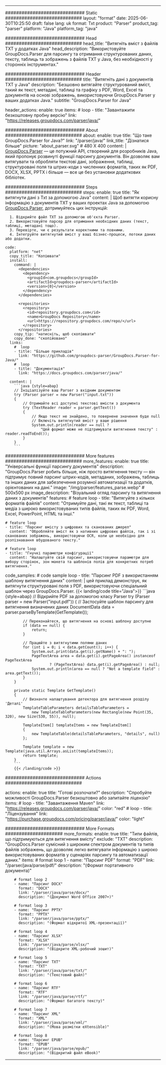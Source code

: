 


---
############################# Static ############################
layout: "format"
date:  2025-06-30T10:25:50
draft: false
lang: uk
format: Txt
product: "Parser"
product_tag: "parser"
platform: "Java"
platform_tag: "java"

############################# Head ############################
head_title: "Витягніть вміст з файлів TXT у додатках Java"
head_description: "Використовуйте GroupDocs.Parser для парсингу та отримання структурованих даних, тексту, таблиць та зображень з файлів TXT у Java, без необхідності у сторонніх інструментах."

############################# Header ############################
title: "Витягніть дані з документів TXT у Java" 
description: "Безшовно витягайте структурований вміст, такий як текст, метадані, таблиці та графіку з PDF, Word, Excel та документів на основі зображень, використовуючи GroupDocs.Parser у ваших додатках Java."
subtitle: "GroupDocs.Parser for Java" 

header_actions:
  enable: true
  items:
    #  loop
    - title: "Завантажити безкоштовну пробну версію"
      link: "https://releases.groupdocs.com/parser/java/"
      
############################# About ############################
about:
    enable: true
    title: "Що таке GroupDocs.Parser for Java?"
    link: "/parser/java/"
    link_title: "Дізнатися більше"
    picture: "about_parser.svg" # 480 X 400
    content: |
       [GroupDocs.Parser](/parser/java/) — це потужний API, створений для розробників Java, який пропонує розвинуті функції парсингу документів. Він дозволяє вам витягувати та обробляти текстові дані, зображення, таблиці, структуровані поля та штрих-коди з численних форматів, таких як PDF, DOCX, XLSX, PPTX і більше — все це без установки додаткових бібліотек.

############################# Steps ############################
steps:
    enable: true
    title: "Як витягнути дані з Txt за допомогою Java"
    content: |
      Щоб витягти корисну інформацію з документів TXT у ваших проектах Java за допомогою [GroupDocs.Parser](/parser/java/), дотримуйтесь цих інструкцій:
      
      1. Відкрийте файл TXT за допомогою об'єкта Parser.
      2. Використовуйте парсер для отримання необхідних даних (текст, таблиці, метадані тощо).
      3. Перевірте, чи є результати коректними та повними.
      4. Інтегруйте витягнутий вміст у ваші бізнес-процеси, потоки даних або додатки.
   
    code:
      platform: "net"
      copy_title: "Копіювати"
      install:
        command: |
          <dependencies>
            <dependency>
              <groupId>com.groupdocs</groupId>
              <artifactId>groupdocs-parser</artifactId>
              <version>{0}</version>
            </dependency>
          </dependencies>

          <repositories>
            <repository>
              <id>repository.groupdocs.com</id>
              <name>GroupDocs Repository</name>
              <url>https://repository.groupdocs.com/repo/</url>
            </repository>
          </repositories>
        copy_tip: "натисніть, щоб скопіювати"
        copy_done: "скопійовано"
      links:
        #  loop
        - title: "Більше прикладів"
          link: "https://github.com/groupdocs-parser/GroupDocs.Parser-for-Java/"
        #  loop
        - title: "Документація"
          link: "https://docs.groupdocs.com/parser/java/"
          
      content: |
        ```java {style=abap}
        // Ініціалізуйте ваш Parser з вхідним документом
        try (Parser parser = new Parser("input.txt"))
        {
            // Отримайте всі доступні текстові вмісти з документа
            try (TextReader reader = parser.getText())
            {
                // Якщо текст не знайдено, то повернене значення буде null
                // Включіть витягнутий вміст у ваше рішення
                System.out.println(reader == null ? 
                    "Цей формат може не підтримувати витягнення тексту" : reader.readToEnd());
            }
        }
        ```            

############################# More features ############################
more_features:
  enable: true
  title: "Універсальні функції парсингу документів"
  description: "GroupDocs.Parser робить більше, ніж просто витягнення тексту — він підтримує повний парсинг штрих-кодів, метаданих, зображень, таблиць та інших даних для забезпечення розумної автоматизації та додатків, орієнтованих на дані."
  image: "/img/parser/features_parse.webp" # 500x500 px
  image_description: "Візуальний огляд парсингу та витягнення даних з документів"
  features:
    # feature loop
    - title: "Витягуйте з кількох форматів файлів"
      content: "Отримуйте дані, такі як текст, таблиці та медіа з широко використовуваних типів файлів, таких як PDF, Word, Excel, PowerPoint, HTML та інші."

    # feature loop
    - title: "Парсинг вмісту з цифрових та сканованих джерел"
      content: "Обробляйте вміст як з нативних цифрових файлів, так і зі сканованих зображень, використовуючи OCR, коли це необхідно для розпізнавання вбудованого тексту."

    # feature loop
    - title: "Гнучкі параметри конфігурації"
      content: "Налаштуйте свій парсинг, використовуючи параметри для вибору сторінок, зон макета та шаблонів полів для конкретних потреб витягнення."
      
  code_samples:
    # code sample loop
    - title: "Парсинг PDF з використанням шаблону витягнення даних"
      content: |
        цей приклад демонструє, як витягнути структуровані поля з PDF, використовуючи спеціальний шаблон через GroupDocs.Parser.
        {{< landing/code title="Java">}}
        ```java {style=abap}
        //  Відкрийте PDF за допомогою класу Parser
        try (Parser parser = new Parser("input.pdf"))
        {
            // Застосуйте шаблон парсингу для витягнення визначених даних
            DocumentData data = parser.parseByTemplate(GetTemplate());

            // Переконайтеся, що витягнення на основі шаблону доступне
            if (data == null) {
                return;
            }

            // Працюйте з витягнутими полями даних
            for (int i = 0; i < data.getCount(); i++) {
                System.out.print(data.get(i).getName() + ": ");
                PageTextArea area = data.get(i).getPageArea() instanceof PageTextArea
                        ? (PageTextArea) data.get(i).getPageArea() : null;
                System.out.println(area == null ? "Not a template field" : area.getText());
            }
        }

        private static Template GetTemplate()
        {
            // Визначте налаштування детектора для витягнення розділу 'Деталі'
            TemplateTableParameters detailsTableParameters = 
                new TemplateTableParameters(new Rectangle(new Point(35, 320), new Size(530, 55)), null);

            TemplateItem[] templateItems = new TemplateItem[]
            {
                new TemplateTable(detailsTableParameters, "details", null)
            };

            Template template = new Template(java.util.Arrays.asList(templateItems));
            return template;
        }
        ```
        {{< /landing/code >}}


############################# Actions ############################

actions:
  enable: true
  title: "Готові розпочати?"
  description: "Спробуйте можливості GroupDocs.Parser безкоштовно або запитайте ліцензію"
  items:
    #  loop
    - title: "Завантаження Maven"
      link: "https://releases.groupdocs.com/parser/java/"
      color: "red"
        #  loop
    - title: "Ліцензування"
      link: "https://purchase.groupdocs.com/pricing/parser/java/"
      color: "light"


############################# More Formats #####################
more_formats:
    enable: true
    title: "Типи файлів, що підтримуються для витягнення вмісту"
    exclude: "TXT"
    description: "GroupDocs.Parser сумісний з широким спектром документів та типів файлів зображень, що дозволяє легко витягувати інформацію з широко використовуваних форматів у сценаріях парсингу та автоматизації даних."
    items: 
        # format loop 1
        - name: "Парсинг PDF"
          format: "PDF"
          link: "/parser/java/parse/pdf/"
          description: "(Формат портативного документа)"
          
        # format loop 2
        - name: "Парсинг DOCX"
          format: "DOCX"
          link: "/parser/java/parse/docx/"
          description: "(Документ Word Office 2007+)"
          
        # format loop 3
        - name: "Парсинг PPTX"
          format: "PPTX"
          link: "/parser/java/parse/pptx/"
          description: "(Формат відкритої XML-презентації)"
          
        # format loop 4
        - name: "Парсинг XLSX"
          format: "XLSX"
          link: "/parser/java/parse/xlsx/"
          description: "(Відкрите XML-робочий зошит)"
          
        # format loop 5
        - name: "Парсинг TXT"
          format: "TXT"
          link: "/parser/java/parse/txt/"
          description: "(Текстовий файл)"
          
        # format loop 6
        - name: "Парсинг RTF"
          format: "RTF"
          link: "/parser/java/parse/rtf/"
          description: "(Формат багатого тексту)"
          
        # format loop 7
        - name: "Парсинг XML"
          format: "XML"
          link: "/parser/java/parse/xml/"
          description: "(Мова розмітки eXtensible)"
          
        # format loop 8
        - name: "Парсинг EPUB"
          format: "EPUB"
          link: "/parser/java/parse/epub/"
          description: "(Відкритий файл eBook)"
         
          

---